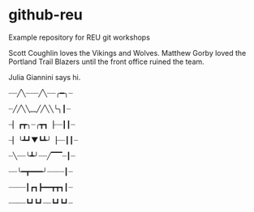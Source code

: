 # github-reu
Example repository for REU git workshops

Scott Coughlin loves the Vikings and Wolves.
Matthew Gorby loved the Portland Trail Blazers until the front office ruined the team.

Julia Giannini says hi. 

┈┈╱╲┈┈┈╱╲┈┈╭━╮┈

┈╱╱╲╲__╱╱╲╲╰╮┃┈

┈▏┏┳╮┈╭┳┓▕┈┈┃┃┈

┈▏╰┻┛▼┗┻╯▕┈┈┃┃┈

┈╲┈┈╰┻╯┈┈╱▔▔┈┃┈

┈┈╰━┳━━━╯┈┈┈┈┃┈

┈┈┈┈┃┏┓┣━━┳┳┓┃┈

┈┈┈┈┗┛┗┛┈┈┗┛┗┛┈

